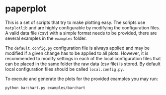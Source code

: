 # paperplot

This is a set of scripts that try to make plotting easy. The scripts use `matplotlib` and are highly configurable by modifying the configuration files.
A valid data file (csv) with a simple format needs to be provided, there are several examples in the `examples` folder.

The `default.config.py` configuration file is always applied and may be modified if a given change has to be applied to all plots.
However, it is recommended to modify settings in each of the local configuration files that can be placed in the same folder the raw data (csv file) is stored.
By default local configuration files should be called `local.config.py`.

To execute and generate the plots for the provided examples you may run:

`python barchart.py examples/barchart`
